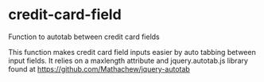 credit-card-field
=================

Function to autotab between credit card fields

This function makes credit card field inputs easier by auto tabbing between input fields. It relies on a maxlength attribute and jquery.autotab.js library found at https://github.com/Mathachew/jquery-autotab
